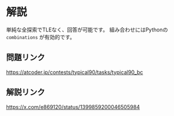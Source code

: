 # 解説
単純な全探索でTLEなく、回答が可能です。
組み合わせにはPythonの `combinations` が有効的です。

## 問題リンク
https://atcoder.jp/contests/typical90/tasks/typical90_bc

## 解説リンク
https://x.com/e869120/status/1399859200046505984
